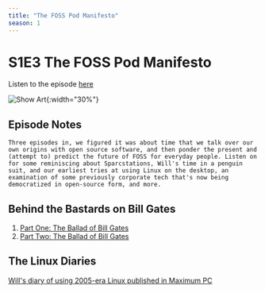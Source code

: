 ```yaml
---
title: "The FOSS Pod Manifesto"
season: 1
---
```

# S1E3 The FOSS Pod Manifesto

Listen to the episode [here](https://fosspod.content.town/episodes/the-foss-pod-manifesto)

![Show Art](https://image.simplecastcdn.com/images/369e8282-bab3-4f89-8844-5a60aee0d43c/a22d2eb3-3eb7-47c9-a993-51ac25d7c2cc/3000x3000/screenshot-2022-03-02-192433.jpg){:width="30%"}

## Episode Notes
```
Three episodes in, we figured it was about time that we talk over our own origins with open source software, and then ponder the present and (attempt to) predict the future of FOSS for everyday people. Listen on for some reminiscing about Sparcstations, Will's time in a penguin suit, and our earliest tries at using Linux on the desktop, an examination of some previously corporate tech that's now being democratized in open-source form, and more.
```

## Behind the Bastards on Bill Gates
1. [Part One: The Ballad of Bill Gates](https://www.iheart.com/podcast/105-behind-the-bastards-29236323/episode/part-one-the-ballad-of-bill-83715310/)
2. [Part Two: The Ballad of Bill Gates](https://www.iheart.com/podcast/105-behind-the-bastards-29236323/episode/part-two-the-ballad-of-bill-83806379/)

## The Linux Diaries
[Will's diary of using 2005-era Linux published in Maximum PC](https://books.google.com/books?id=rwIAAAAAMBAJ&lpg=PP1&pg=PA52#v=onepage&q&f=false)